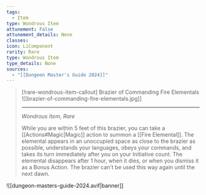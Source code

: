 ```yaml
---
tags:
  - Item
type: Wondrous Item
attunement: False
attunement_details: None
classes:
icon: LiComponent
rarity: Rare
type: Wondrous Item
type_details: None
sources: 
  - "[[Dungeon Master's Guide 2024]]"
---
```

>[!rare-wondrous-item-callout] Brazier of Commanding Fire Elementals
>![[brazier-of-commanding-fire-elementals.jpg]]
>
>- - -
>_Wondrous Item, Rare_
>
>While you are within 5 feet of this brazier, you can take a [[Actions#Magic\|Magic]] action to summon a [[Fire Elemental]]. The elemental appears in an unoccupied space as close to the brazier as possible, understands your languages, obeys your commands, and takes its turn immediately after you on your Initiative count. The elemental disappears after 1 hour, when it dies, or when you dismiss it as a Bonus Action. The brazier can't be used this way again until the next dawn.
>


![[dungeon-masters-guide-2024.avif|banner]]